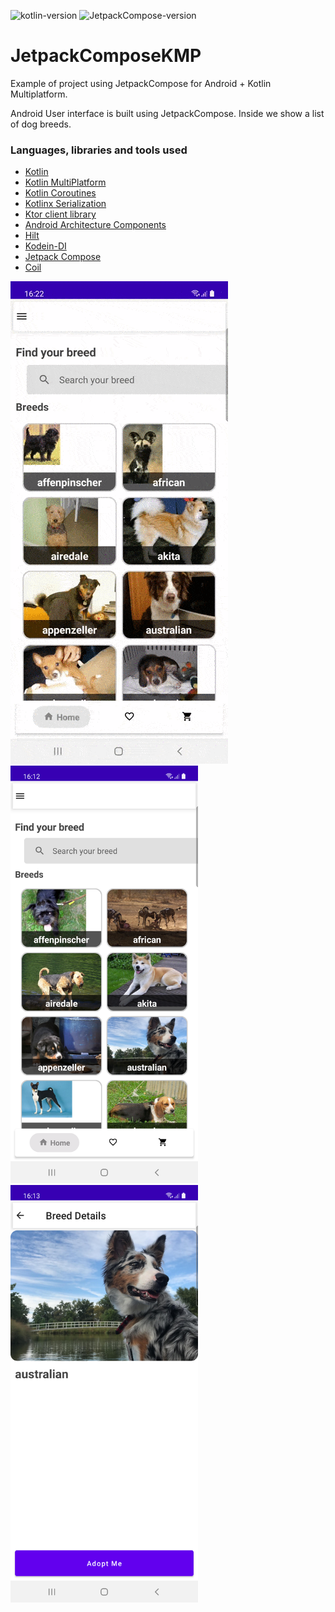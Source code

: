 ![kotlin-version](https://img.shields.io/badge/kotlin-1.4.32-orange)
![JetpackCompose-version](https://img.shields.io/badge/JetpackCompose-1.0.0_beta05-blue)

# JetpackComposeKMP
Example of project using JetpackCompose for Android + Kotlin Multiplatform. 

Android User interface is built using JetpackCompose. Inside we show a list of dog breeds. 

### Languages, libraries and tools used

* [Kotlin](https://kotlinlang.org/)
* [Kotlin MultiPlatform](https://kotlinlang.org/docs/reference/multiplatform.html)
* [Kotlin Coroutines](https://kotlinlang.org/docs/reference/coroutines-overview.html)
* [Kotlinx Serialization](https://github.com/Kotlin/kotlinx.serialization)
* [Ktor client library](https://github.com/ktorio/ktor)
* [Android Architecture Components](https://developer.android.com/topic/libraries/architecture/index.html)
* [Hilt](https://dagger.dev/hilt/)
* [Kodein-DI](https://github.com/Kodein-Framework/Kodein-DI)
* [Jetpack Compose](https://developer.android.com/jetpack/compose)
* [Coil](https://github.com/coil-kt/coil)

<img src="https://github.com/jarroyoesp/JetpackComposeKMP/blob/master/images/jetpackKMP.gif">
<img src="https://github.com/jarroyoesp/JetpackComposeKMP/blob/master/images/JetpackComposeKMP_Home.png" width="300">
<img src="https://github.com/jarroyoesp/JetpackComposeKMP/blob/master/images/JetpackComposeKMP_Detail.png" width="300">
